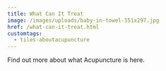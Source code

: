 ```yaml
---
title: What Can It Treat
image: /images/uploads/baby-in-towel-551x297.jpg
href: /what-can-it-treat.html
customtags:
  - tiles-aboutacupuncture
---
```

Find out more about what Acupuncture is here.